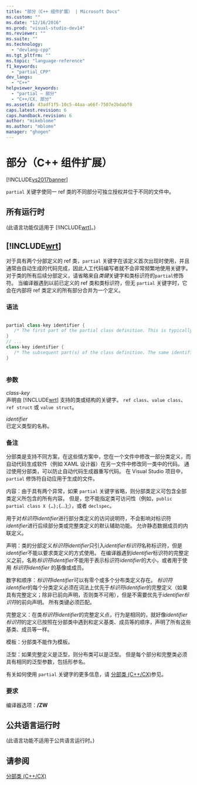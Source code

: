 ```yaml
---
title: "部分（C++ 组件扩展） | Microsoft Docs"
ms.custom: ""
ms.date: "12/16/2016"
ms.prod: "visual-studio-dev14"
ms.reviewer: ""
ms.suite: ""
ms.technology: 
  - "devlang-cpp"
ms.tgt_pltfrm: ""
ms.topic: "language-reference"
f1_keywords: 
  - "partial_CPP"
dev_langs: 
  - "C++"
helpviewer_keywords: 
  - "partial — 部分"
  - "C++/CX, 部分"
ms.assetid: 43adf1f5-10c5-44aa-a66f-7507e2bdabf8
caps.latest.revision: 6
caps.handback.revision: 6
author: "mikeblome"
ms.author: "mblome"
manager: "ghogen"
---
```

# 部分（C++ 组件扩展）
[!INCLUDE[vs2017banner](../assembler/inline/includes/vs2017banner.md)]

`partial` 关键字使同一 ref 类的不同部分可独立授权并位于不同的文件中。  
  
## 所有运行时  
 \(此语言功能仅适用于 [!INCLUDE[wrt](../atl/reference/includes/wrt_md.md)]。\)  
  
## [!INCLUDE[wrt](../atl/reference/includes/wrt_md.md)]  
 对于具有两个分部定义的 ref 类，`partial` 关键字在该定义首次出现时使用，并且通常由自动生成的代码完成，因此人工代码编写者就不会非常频繁地使用关键字。  对于类的所有后续分部定义，请省略来自*类键*关键字和类标识符的`partial`修饰符。  当编译器遇到以前已定义的 ref 类和类标识符，但无 `partial` 关键字时，它会在内部将 ref 类定义的所有部分合并为一个定义。  
  
### 语法  
  
```cpp  
  
partial class-key identifier {  
   /* The first part of the partial class definition. This is typically auto-generated*/  
}  
// ...  
class-key identifier {  
   /* The subsequent part(s) of the class definition. The same identifier is specified, but the "partial" keyword is omitted. */  
}  
  
```  
  
### 参数  
 *class\-key*  
 声明由 [!INCLUDE[wrt](../atl/reference/includes/wrt_md.md)] 支持的类或结构的关键字。  `ref class`、`value class`、`ref struct` 或 `value struct`。  
  
 *identifier*  
 已定义类型的名称。  
  
### 备注  
 分部类是支持不同方案，在这些情方案中，您在一个文件中修改一部分类定义，而自动代码生成软件（例如 XAML 设计器）在另一文件中修改同一类中的代码。  通过使用分部类，可以防止自动代码生成器重写代码。  在 Visual Studio 项目中，`partial` 修饰符自动应用于生成的文件。  
  
 内容：由于具有两个异常，如果 `partial` 关键字省略，则分部类定义可包含全部类定义所包含的所有内容。  但是，您不能指定类可访问性（例如，`public partial class X {…};`{…};），或者 `declspec`。  
  
 用于对*标识符identifier*进行部分类定义的访问说明符，不会影响对标识符*identifier*进行后续部分类或完整类定义的默认辅助功能。  允许静态数据成员的内联定义。  
  
 声明：类的分部定义*标识符identifier*只引入*identifier标识符*名称标识符，但是*identifier*不能以要求类定义的方式使用。  在编译器遇到*identifier*标识符的完整定义之前，名称*标识符identifier*不能用于表示标识符*identifier*的大小，或者用于使用 *标识符identifier* 的基像或成员。  
  
 数字和顺序：*标识符identifier*可以有零个或多个分布类定义存在。  *标识符identifier*的每个分类定义必须在词法上优先于*标识符identifier*的完整定义（如果具有完整定义；除非已前向声明，否则类不可用），但是不需要优先于*identifier标识符*的前向声明。  所有类键必须匹配。  
  
 完整定义：在类*标识符identifier*的完整定义点，行为是相同的，就好像*identifier标识符*的定义已按照在分部类中遇到和定义基类、成员等的顺序，声明了所有这些基类、成员等一样。  
  
 模板：分部类不能作为模板。  
  
 泛型：如果完整定义是泛型，则分布类可以是泛型。  但是每个部分和完整类必须具有相同的泛型参数，包括形参名。  
  
 有关如何使用 `partial` 关键字的更多信息，请 [分部类 \(C\+\+\/CX\)](http://go.microsoft.com/fwlink/p/?LinkId=249023)参见。  
  
### 要求  
 编译器选项：**\/ZW**  
  
## 公共语言运行时  
 \(此语言功能不适用于公共语言运行时。\)  
  
## 请参阅  
 [分部类 \(C\+\+\/CX\)](http://go.microsoft.com/fwlink/p/?LinkId=249023)